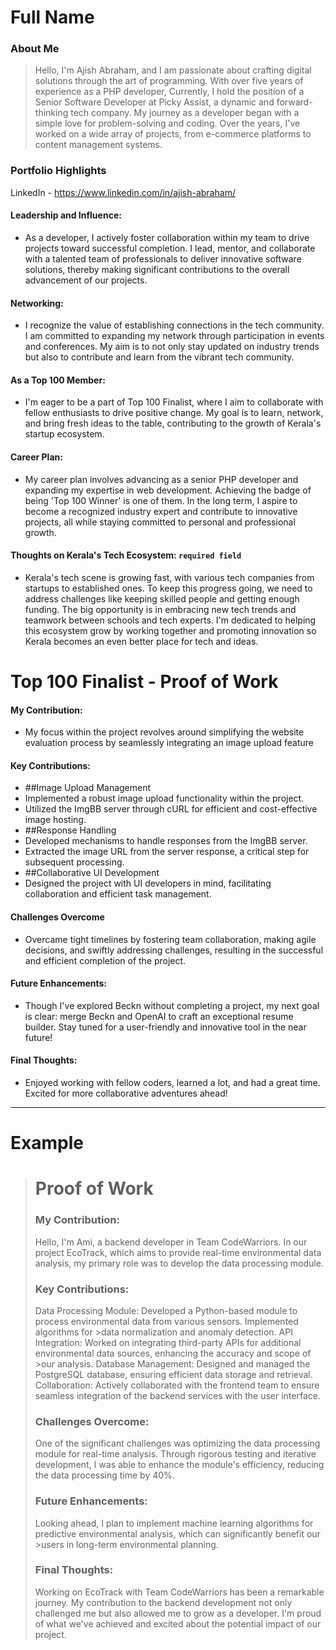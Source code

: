 # Full Name 

### About Me

> Hello, 
I'm Ajish Abraham, and I am passionate about crafting digital solutions through the art of programming. With over five years of experience as a PHP developer, Currently, I hold the position of a Senior Software Developer at Picky Assist, a dynamic and forward-thinking tech company.
My journey as a developer began with a simple love for problem-solving and coding. Over the years, I've worked on a wide array of projects, from e-commerce platforms to content management systems.


### Portfolio Highlights

LinkedIn - https://www.linkedin.com/in/ajish-abraham/


#### Leadership and Influence: 

- As a developer, I actively foster collaboration within my team to drive projects toward successful completion. I lead, mentor, and collaborate with a talented team of professionals to deliver innovative software solutions, thereby making significant contributions to the overall advancement of our projects.

#### Networking: 

-  I recognize the value of establishing connections in the tech community. I am committed to expanding my network through participation in events and conferences. My aim is to not only stay updated on industry trends but also to contribute and learn from the vibrant tech community.

#### As a Top 100 Member: 

- I'm eager to be a part of Top 100 Finalist, where I aim to collaborate with fellow enthusiasts to drive positive change. My goal is to learn, network, and bring fresh ideas to the table, contributing to the growth of Kerala's startup ecosystem.

#### Career Plan: 

- My career plan involves advancing as a senior PHP developer and expanding my expertise in web development. Achieving the badge of being 'Top 100 Winner' is one of them. In the long term, I aspire to become a recognized industry expert and contribute to innovative projects, all while staying committed to personal and professional growth.

#### Thoughts on Kerala's Tech Ecosystem: `required field`

- Kerala's tech scene is growing fast, with various tech companies from startups to established ones. To keep this progress going, we need to address challenges like keeping skilled people and getting enough funding. The big opportunity is in embracing new tech trends and teamwork between schools and tech experts. I'm dedicated to helping this ecosystem grow by working together and promoting innovation so Kerala becomes an even better place for tech and ideas.

# Top 100 Finalist -  Proof of Work

#### My Contribution:
- My focus within the project revolves around simplifying the website evaluation process by seamlessly integrating an image upload feature

#### Key Contributions:
- ##Image Upload Management
- Implemented a robust image upload functionality within the project.
- Utilized the ImgBB server through cURL for efficient and cost-effective image hosting.
- ##Response Handling
- Developed mechanisms to handle responses from the ImgBB server.
- Extracted the image URL from the server response, a critical step for subsequent processing.
- ##Collaborative UI Development
- Designed the project with UI developers in mind, facilitating collaboration and efficient task management.

#### Challenges Overcome
- Overcame tight timelines by fostering team collaboration, making agile decisions, and swiftly addressing challenges, resulting in the successful and efficient completion of the project.

#### Future Enhancements:
- Though I've explored Beckn without completing a project, my next goal is clear: merge Beckn and OpenAI to craft an exceptional resume builder. Stay tuned for a user-friendly and innovative tool in the near future!
#### Final Thoughts:
- Enjoyed working with fellow coders, learned a lot, and had a great time. Excited for more collaborative adventures ahead!

---
# Example
># Proof of Work
>### My Contribution:
>
>Hello, I'm Ami, a backend developer in Team CodeWarriors. In our project EcoTrack, which aims to provide real-time environmental data analysis, my primary role was to develop the data processing module.
>
>### Key Contributions:
>
>Data Processing Module: Developed a Python-based module to process environmental data from various sensors. Implemented algorithms for >data normalization and anomaly detection.
>API Integration: Worked on integrating third-party APIs for additional environmental data sources, enhancing the accuracy and scope of >our analysis.
>Database Management: Designed and managed the PostgreSQL database, ensuring efficient data storage and retrieval.
>Collaboration: Actively collaborated with the frontend team to ensure seamless integration of the backend services with the user interface.
>### Challenges Overcome:
>
>One of the significant challenges was optimizing the data processing module for real-time analysis. Through rigorous testing and iterative development, I was able to enhance the module's efficiency, reducing the data processing time by 40%.
>
>### Future Enhancements:
>
>Looking ahead, I plan to implement machine learning algorithms for predictive environmental analysis, which can significantly benefit our >users in long-term environmental planning.
>
>### Final Thoughts:
>
>Working on EcoTrack with Team CodeWarriors has been a remarkable journey. My contribution to the backend development not only challenged me but also allowed me to grow as a developer. I'm proud of what we've achieved and excited about the potential impact of our project.
